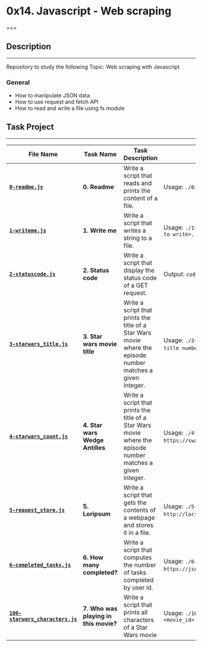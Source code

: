 # 0x14. Javascript - Web scraping

===

## Description

---
Repository to study the following Topic: Web scraping with Javascript

### General

- How to manipulate JSON data
- How to use request and fetch API
- How to read and write a file using fs module

## Task Project

---
File Name|Task Name|Task Description|Usage or Output
---|---|---|---
[**`0-readme.js`**](https://github.com/jossvega/holbertonschool-higher_level_programming/blob/master/0x14-javascript-web_scraping/0-readme.js)|**0. Readme**|Write a script that reads and prints the content of a file.|Usage: `./0-readme.js <file path>`.
[**`1-writeme.js`**](https://github.com/jossvega/holbertonschool-higher_level_programming/blob/master/0x14-javascript-web_scraping/1-writeme.js)|**1. Write me**|Write a script that writes a string to a file.|Usage: `./1-writeme.js <file path> <string to write>.`
[**`2-statuscode.js`**](https://github.com/jossvega/holbertonschool-higher_level_programming/blob/master/0x14-javascript-web_scraping/2-statuscode.js)|**2. Status code**|Write a script that display the status code of a GET request.|Output: `code: <status code>`.
[**`3-starwars_title.js`**](https://github.com/jossvega/holbertonschool-higher_level_programming/blob/master/0x14-javascript-web_scraping/3-starwars_title.js)|**3. Star wars movie title**|Write a script that prints the title of a Star Wars movie where the episode number matches a given integer.|Usage: `./3-starwars_title.js <integer title number>`.
[**`4-starwars_count.js`**](https://github.com/jossvega/holbertonschool-higher_level_programming/blob/master/0x14-javascript-web_scraping/4-starwars_count.js)|**4. Star wars Wedge Antilles**|Write a script that prints the title of a Star Wars movie where the episode number matches a given integer.|Usage: `./4-starwars_count.js https://swapi-api.hbtn.io/api/films`.
[**`5-request_store.js`**](https://github.com/jossvega/holbertonschool-higher_level_programming/blob/master/0x14-javascript-web_scraping/5-request_store.js)|**5. Loripsum**|Write a script that gets the contents of a webpage and stores it in a file.|Usage: `./5-request_store.js http://loripsum.net/api <file_name>`.
[**`6-completed_tasks.js`**](https://github.com/jossvega/holbertonschool-higher_level_programming/blob/master/0x14-javascript-web_scraping/6-completed_tasks.js)|**6. How many completed?**|Write a script that computes the number of tasks completed by user id.|Usage: `./6-completed_tasks.js https://jsonplaceholder.typicode.com/todos`.
[**`100-starwars_characters.js`**](https://github.com/jossvega/holbertonschool-higher_level_programming/blob/master/0x14-javascript-web_scraping/100-starwars_characters.js)|**7. Who was playing in this movie?**|Write a script that prints all characters of a Star Wars movie|Usage: `./100-starwars_characters.js <movie_id>`